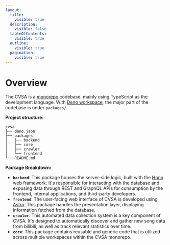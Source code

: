 ```yaml
---
layout:
  title:
    visible: true
  description:
    visible: false
  tableOfContents:
    visible: true
  outline:
    visible: true
  pagination:
    visible: true
---
```


# Overview

The CVSA is a [monorepo](https://en.wikipedia.org/wiki/Monorepo) codebase, mainly using TypeScript as the development language. With [Deno workspace](https://docs.deno.com/runtime/fundamentals/workspaces/), the major part of the codebase is under `packages/`.&#x20;

**Project structure:**

```
cvsa
├── deno.json
├── packages
│   ├── backend
│   ├── core
│   ├── crawler
│   └── frontend
└── README.md
```

**Package Breakdown:**

- **`backend`**: This package houses the server-side logic, built with the [Hono](https://hono.dev/) web framework. It's responsible for interacting with the database and exposing data through REST and GraphQL APIs for consumption by the frontend, internal applications, and third-party developers.
- **`frontend`**: The user-facing web interface of CVSA is developed using [Astro](https://astro.build/). This package handles the presentation layer, displaying information fetched from the database.
- **`crawler`**: This automated data collection system is a key component of CVSA. It's designed to automatically discover and gather new song data from bilibili, as well as track relevant statistics over time.
- **`core`**: This package contains reusable and generic code that is utilized across multiple workspaces within the CVSA monorepo.
